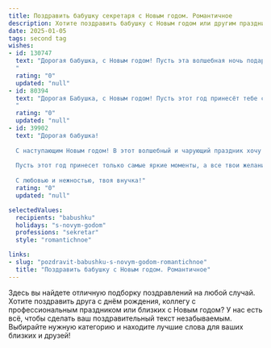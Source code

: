 ```yaml
---
title: Поздравить бабушку секретаря с Новым годом. Романтичное
description: Хотите поздравить бабушку с Новым годом или другим праздником? Наш ИИ создаст незабываемое поздравление, а вы обязательно выделитесь среди других.  
date: 2025-01-05
tags: second tag
wishes:
- id: 130747
  text: "Дорогая бабушка, с Новым годом! Пусть эта волшебная ночь подарит тебе столько же тепла и уюта, сколько ты подарила нам за всю свою жизнь.  Пусть твой секретарский опыт,  точность и доброта, которыми ты всегда отличалась, принесут тебе заслуженный покой и радость в этом году.  Здоровья тебе крепкого, любви безграничной, и пусть каждый миг нового года будет наполнен счастьем и светлой надеждой, как зимняя сказка, сотканная из снежинок и чудесных снов.
  "
  rating: "0"
  updated: "null"
- id: 80394
  text: "Дорогая Бабушка, с Новым годом! Пусть этот год принесёт тебе столько же тепла и любви, сколько ты даришь всем вокруг. Ты — настоящая волшебница, которая делает нашу жизнь ярче своим  душевным теплом и мудростью. Желаю тебе крепкого здоровья, радости и спокойствия в этом новом году. Пусть каждый день будет наполнен счастьем и добрыми новостями!
  "
  rating: "0"
  updated: "null"
- id: 39902
  text: "Дорогая бабушка!
  
  С наступающим Новым годом! В этот волшебный и чарующий праздник хочу пожелать тебе здоровья, счастья и любви, которые оберегают нас как самые дорогие секреты. Пусть каждый день будет наполнен светом и радостью, как нежное сияние новогодней звезды. Ты — настоящая мудрость и гармония в нашей семье, и за это мы ценим и любим тебя бесконечно.
  
  Пусть этот год принесет только самые яркие моменты, а все твои желания найдут свое осуществление!
  
  С любовью и нежностью, твоя внучка!"
  rating: "0"
  updated: "null"

selectedValues:
  recipients: "babushku"
  holidays: "s-novym-godom"
  professions: "sekretar"
  style: "romantichnoe"

links:
- slug: "pozdravit-babushku-s-novym-godom-romantichnoe"
  title: "Поздравить бабушку с Новым годом. Романтичное"
---
```


Здесь вы найдете отличную подборку поздравлений на любой случай.
Хотите поздравить друга с днём рождения, коллегу с профессиональным праздником или близких с Новым годом? У нас есть всё, чтобы сделать ваш поздравительный текст незабываемым. Выбирайте нужную категорию и находите лучшие слова для ваших близких и друзей!
